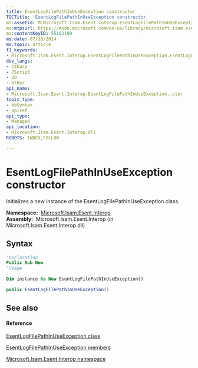```yaml
---
title: EsentLogFilePathInUseException constructor 
TOCTitle: 'EsentLogFilePathInUseException constructor '
ms:assetid: M:Microsoft.Isam.Esent.Interop.EsentLogFilePathInUseException.#ctor
ms:mtpsurl: https://msdn.microsoft.com/en-us/library/microsoft.isam.esent.interop.esentlogfilepathinuseexception.esentlogfilepathinuseexception(v=EXCHG.10)
ms:contentKeyID: 55102189
ms.date: 07/30/2014
ms.topic: article
f1_keywords:
- Microsoft.Isam.Esent.Interop.EsentLogFilePathInUseException.EsentLogFilePathInUseException
dev_langs:
- CSharp
- JScript
- VB
- other
api_name: 
- Microsoft.Isam.Esent.Interop.EsentLogFilePathInUseException..ctor
topic_type: 
- kbSyntax
- apiref
api_type: 
- Managed
api_location: 
- Microsoft.Isam.Esent.Interop.dll
ROBOTS: INDEX,FOLLOW

---
```


# EsentLogFilePathInUseException constructor

Initializes a new instance of the EsentLogFilePathInUseException class.

**Namespace:**  [Microsoft.Isam.Esent.Interop](hh596136\(v=exchg.10\).md)  
**Assembly:**  Microsoft.Isam.Esent.Interop (in Microsoft.Isam.Esent.Interop.dll)

## Syntax

``` vb
'Declaration
Public Sub New
'Usage

Dim instance As New EsentLogFilePathInUseException()
```

``` csharp
public EsentLogFilePathInUseException()
```

## See also

#### Reference

[EsentLogFilePathInUseException class](dn334545\(v=exchg.10\).md)

[EsentLogFilePathInUseException members](dn334621\(v=exchg.10\).md)

[Microsoft.Isam.Esent.Interop namespace](hh596136\(v=exchg.10\).md)

